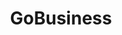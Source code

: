 ---
layout: homepage
title: GoBusiness
description: For Singapore Businesses
image: /images/
permalink: /
notification: Please click <a href="https://go.gov.sg/businessconnect">here</a> for enquiries. 
sections:
    - hero:
        title: Exemption from Suspension of Activities
        subtitle: 
        background: /images/hero-banner.jpg
#        dropdown:
#          title: For your attention,
#          options:
#          - title: to check your exemption status.
#            url: https://www.imda.gov.sg/for-industry/Digital-Solutions-Package-For-Companies/Digital-Solutions-Directory#dabdd1c2-be46-4b02-96bc-3195f5deee7d
#         - title: know how to sell my products online.
#            url: https://www.imda.gov.sg/for-industry/Digital-Solutions-Package-For-Companies/Digital-Solutions-Directory#b95deb26-f7db-46f2-b430-3e632ee567c2
        url: https://www.gobusiness.gov.sg/exemptions/login
        button: Status of Application For Exemption
        key_highlights:
        - title: General Exemption
          url: https://go.gov.sg/generalexemption
          description: Application for your workplace to be allowed to continue operations during the suspension period.</br>or</br>Declaration for companies which provide essential services.</br></br>Click Here
        - title: Application for Amendment
          url: https://go.gov.sg/additionalinfo
          description: </br></br>Amendment for submitted applications under General Exemption.</br></br></br>Click Here
        - title: Time-Limited Exemption
          url: https://go.gov.sg/timelimitedexemption
          description: </br>Application for your workplace to be allowed to have temporary operations. (For companies which provide essential services only)</br></br></br>Click Here
    - infobar:
        title: Attention
        subtitle: 
        description: We will continue to review the manpower strength that your company deploys at the work premises during this period. As you continue to operate your Essential Service, you are required to comply with all applicable laws, including the provisions of the Infectious Diseases Act and any regulations promulgated thereunder, Part 7 of the COVID-19 (Temporary Measures) Act 2020 and the COVID-19 (Temporary Measures) (Control Order) Regulations 2020.
        button:
        url:
#    - infopic:
#        title: Download the TraceTogether App!
#        subtitle: Support and Supplement Contact Tracing Efforts
#        description: Help stop the spread of COVID-19 through community-driven contact tracing. 
#        button: Click to Download
#        url: "https://www.tracetogether.gov.sg"
#        image: /images/TTalt.jpg
#        alt: TraceTogether Download
#    - hero:
#        title: Activities
#        background: /images/hero-banner.jpg
#        key_highlights:
#        - title: General 
#          url: https://www.google.com.sg/
#          description: Please submit details.
#        - title: Time
#          url: https://www.google.com.sg/
#          description: Please submit details.
---